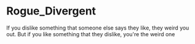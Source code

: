 # Rogue_Divergent
If you dislike something that someone else says they like, they weird you out.
But if you like something that they dislike, you're  the weird one
